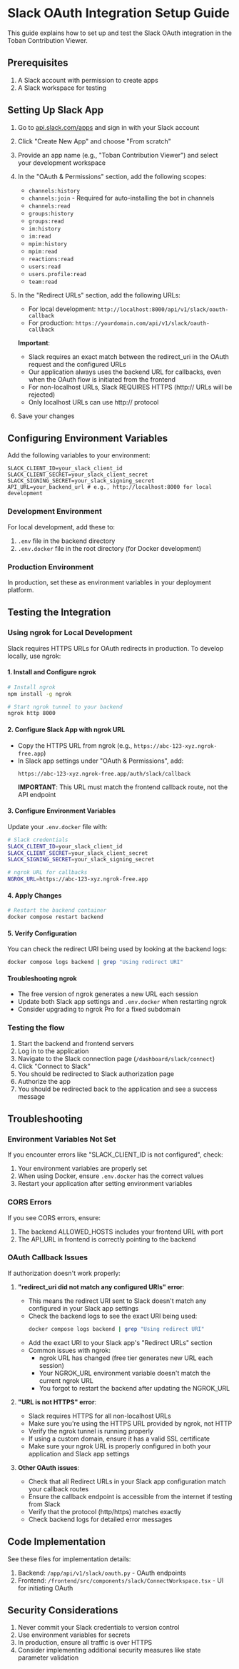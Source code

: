 # Slack OAuth Integration Setup Guide

This guide explains how to set up and test the Slack OAuth integration in the Toban Contribution Viewer.

## Prerequisites

1. A Slack account with permission to create apps
2. A Slack workspace for testing

## Setting Up Slack App

1. Go to [api.slack.com/apps](https://api.slack.com/apps) and sign in with your Slack account
2. Click "Create New App" and choose "From scratch"
3. Provide an app name (e.g., "Toban Contribution Viewer") and select your development workspace
4. In the "OAuth & Permissions" section, add the following scopes:
   - `channels:history`
   - `channels:join` - Required for auto-installing the bot in channels
   - `channels:read`
   - `groups:history`
   - `groups:read`
   - `im:history`
   - `im:read`
   - `mpim:history`
   - `mpim:read`
   - `reactions:read`
   - `users:read`
   - `users.profile:read`
   - `team:read`
5. In the "Redirect URLs" section, add the following URLs:
   - For local development: `http://localhost:8000/api/v1/slack/oauth-callback`
   - For production: `https://yourdomain.com/api/v1/slack/oauth-callback`

   **Important**:
   - Slack requires an exact match between the redirect_uri in the OAuth request and the configured URLs
   - Our application always uses the backend URL for callbacks, even when the OAuth flow is initiated from the frontend
   - For non-localhost URLs, Slack REQUIRES HTTPS (http:// URLs will be rejected)
   - Only localhost URLs can use http:// protocol
6. Save your changes

## Configuring Environment Variables

Add the following variables to your environment:

```
SLACK_CLIENT_ID=your_slack_client_id
SLACK_CLIENT_SECRET=your_slack_client_secret
SLACK_SIGNING_SECRET=your_slack_signing_secret
API_URL=your_backend_url # e.g., http://localhost:8000 for local development
```

### Development Environment

For local development, add these to:
1. `.env` file in the backend directory
2. `.env.docker` file in the root directory (for Docker development)

### Production Environment

In production, set these as environment variables in your deployment platform.

## Testing the Integration

### Using ngrok for Local Development

Slack requires HTTPS URLs for OAuth redirects in production. To develop locally, use ngrok:

#### 1. Install and Configure ngrok
```bash
# Install ngrok
npm install -g ngrok

# Start ngrok tunnel to your backend
ngrok http 8000
```

#### 2. Configure Slack App with ngrok URL
- Copy the HTTPS URL from ngrok (e.g., `https://abc-123-xyz.ngrok-free.app`)
- In Slack app settings under "OAuth & Permissions", add:
  ```
  https://abc-123-xyz.ngrok-free.app/auth/slack/callback
  ```
  **IMPORTANT**: This URL must match the frontend callback route, not the API endpoint

#### 3. Configure Environment Variables
Update your `.env.docker` file with:
```bash
# Slack credentials
SLACK_CLIENT_ID=your_slack_client_id
SLACK_CLIENT_SECRET=your_slack_client_secret
SLACK_SIGNING_SECRET=your_slack_signing_secret

# ngrok URL for callbacks
NGROK_URL=https://abc-123-xyz.ngrok-free.app
```

#### 4. Apply Changes
```bash
# Restart the backend container
docker compose restart backend
```

#### 5. Verify Configuration
You can check the redirect URI being used by looking at the backend logs:
```bash
docker compose logs backend | grep "Using redirect URI"
```

#### Troubleshooting ngrok
- The free version of ngrok generates a new URL each session
- Update both Slack app settings and `.env.docker` when restarting ngrok
- Consider upgrading to ngrok Pro for a fixed subdomain

### Testing the flow

1. Start the backend and frontend servers
2. Log in to the application
3. Navigate to the Slack connection page (`/dashboard/slack/connect`)
4. Click "Connect to Slack"
5. You should be redirected to Slack authorization page
6. Authorize the app
7. You should be redirected back to the application and see a success message

## Troubleshooting

### Environment Variables Not Set

If you encounter errors like "SLACK_CLIENT_ID is not configured", check:
1. Your environment variables are properly set
2. When using Docker, ensure `.env.docker` has the correct values
3. Restart your application after setting environment variables

### CORS Errors

If you see CORS errors, ensure:
1. The backend ALLOWED_HOSTS includes your frontend URL with port
2. The API_URL in frontend is correctly pointing to the backend

### OAuth Callback Issues

If authorization doesn't work properly:

1. **"redirect_uri did not match any configured URIs" error**:
   - This means the redirect URI sent to Slack doesn't match any configured in your Slack app settings
   - Check the backend logs to see the exact URI being used:
     ```bash
     docker compose logs backend | grep "Using redirect URI"
     ```
   - Add the exact URI to your Slack app's "Redirect URLs" section
   - Common issues with ngrok:
     - ngrok URL has changed (free tier generates new URL each session)
     - Your NGROK_URL environment variable doesn't match the current ngrok URL
     - You forgot to restart the backend after updating the NGROK_URL

2. **"URL is not HTTPS" error**:
   - Slack requires HTTPS for all non-localhost URLs
   - Make sure you're using the HTTPS URL provided by ngrok, not HTTP
   - Verify the ngrok tunnel is running properly
   - If using a custom domain, ensure it has a valid SSL certificate
   - Make sure your ngrok URL is properly configured in both your application and Slack app settings

3. **Other OAuth issues**:
   - Check that all Redirect URLs in your Slack app configuration match your callback routes
   - Ensure the callback endpoint is accessible from the internet if testing from Slack
   - Verify that the protocol (http/https) matches exactly
   - Check backend logs for detailed error messages

## Code Implementation

See these files for implementation details:
1. Backend: `/app/api/v1/slack/oauth.py` - OAuth endpoints
2. Frontend: `/frontend/src/components/slack/ConnectWorkspace.tsx` - UI for initiating OAuth

## Security Considerations

1. Never commit your Slack credentials to version control
2. Use environment variables for secrets
3. In production, ensure all traffic is over HTTPS
4. Consider implementing additional security measures like state parameter validation
